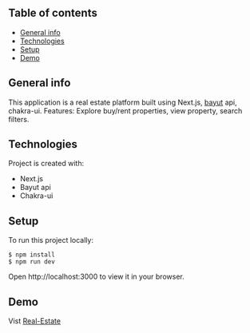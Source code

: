 ## Table of contents
* [General info](#general-info)
* [Technologies](#technologies)
* [Setup](#setup)
* [Demo](#demo)

## General info
This application is a real estate platform built using Next.js, [bayut](https://rapidapi.com/apidojo/api/bayut) api, chakra-ui. 
Features: Explore buy/rent properties, view property, search filters.

## Technologies
Project is created with:
* Next.js
* Bayut api
* Chakra-ui
	
## Setup
To run this project locally:
```
$ npm install
$ npm run dev
```
Open http://localhost:3000 to view it in your browser.

## Demo
Vist [Real-Estate]()